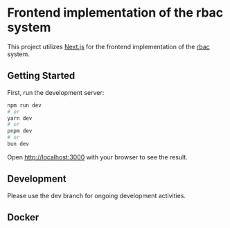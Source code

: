 # Frontend implementation of the rbac system

This project utilizes [Next.js](https://nextjs.org) for the frontend implementation of the [rbac](https://github.com/ZihongZhang/rbac) system.

## Getting Started

First, run the development server:

```bash
npm run dev
# or
yarn dev
# or
pnpm dev
# or
bun dev
```

Open [http://localhost:3000](http://localhost:3000) with your browser to see the result.

## Development

Please use the dev branch for ongoing development activities.

## Docker
